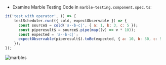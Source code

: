 - Examine Marble Testing Code in `marble-testing.component.spec.ts`:

```javascript
it('test with operator', () => {
    testScheduler.run(({ cold, expectObservable }) => {
      const source$ = cold('a--b-c|', { a: 1, b: 3, c: 5 });
      const piperesult$ = source$.pipe(map((v) => v * 10));
      const expected = 'a--b-c|';
      expectObservable(piperesult$).toBe(expected, { a: 10, b: 30, c: 50 });
    });
});
```

![marbles](assets/images/marbles.jpg)